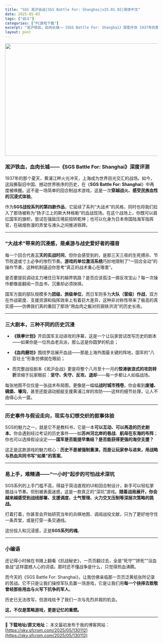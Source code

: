 ```yaml
---
title: "SGS 淞沪会战|SGS Battle For: Shanghai|v25.01.02|简体中文"
date: 2025-05-03
tags: ["战斗"]
categories: ["PC游戏下载"]
excerpt: "淞沪铁血，血肉长城——《SGS Battle For: Shanghai》深度评测 1937年的那个夏天，黄浦江畔火光冲天，上海成为世界目光交汇的战场。如今，这段撕裂旧中国、撼动世界秩序的历史，在《SGS Battle For: Shanghai》中再度被唤醒。这不是一场简单的回合制战术游戏，这是一&hellip;"
layout: post
---
```


<img class="aligncenter size-full wp-image-130114" src="https://sky.sfcrom.com/wp-content/uploads/2025/05/2025050306182440.webp" alt="" width="660" height="370" />
<h3 class="" data-start="131" data-end="180"><strong data-start="135" data-end="180">淞沪铁血，血肉长城——《SGS Battle For: Shanghai》深度评测</strong></h3>
<p class="" data-start="182" data-end="317">1937年的那个夏天，黄浦江畔火光冲天，上海成为世界目光交汇的战场。如今，这段撕裂旧中国、撼动世界秩序的历史，在《<strong data-start="239" data-end="267">SGS Battle For: Shanghai</strong>》中再度被唤醒。这不是一场简单的回合制战术游戏，这是一次<strong data-start="295" data-end="316">穿越战火、感受民族血性的沉浸式体验</strong>。</p>
<p class="" data-start="319" data-end="453">作为<strong data-start="321" data-end="338">SGS战役系列的第四款作品</strong>，它延续了系列“大战术”的风格，同时也将我们拉入了那场被称为“扬子江上的斯大林格勒”的血战现场。在这个战场上，你既可以肩扛国军的旗帜，尝试在强敌压境前扭转乾坤；也可以化身为日本帝国陆海军指挥官，在硝烟弥漫的弄堂与滩头之间推进铁蹄。</p>


<hr class="" data-start="455" data-end="458" />

<h3 class="" data-start="460" data-end="492"><strong data-start="464" data-end="492">“大战术”带来的沉浸感，是桌游与战史爱好者的福音</strong></h3>
<p class="" data-start="494" data-end="602">每一个回合代表<strong data-start="501" data-end="512">三天的实战时间</strong>，但你会感受到的，是那三天三夜的生死搏杀、节节败退或寸土必争的惨烈节奏。<strong data-start="548" data-end="561">游戏的单位激活系统</strong>巧妙地限制了“一回合全动”的操作节奏，这种机制逼迫你思考“真正的战术重心在哪里”。</p>
<p class="" data-start="604" data-end="659">是否要提前调动主力堵住日军的越界筑路？是否应该孤注一掷反攻宝山？每一次操作都像是翻阅一页血书，沉重却必须抉择。</p>
<p class="" data-start="661" data-end="775">国军方面的部队规模多为<strong data-start="672" data-end="683">团级、旅级单位</strong>，而日军则多为<strong data-start="690" data-end="702">大队（营级）作战</strong>，双方在作战密度、支援资源和指挥效率上有着巨大差异，这种非对称性带来了极高的真实感——仿佛我们真的重回了那场“用血肉之躯对抗钢铁洪流”的历史长夜。</p>


<hr class="" data-start="777" data-end="780" />

<h3 class="" data-start="782" data-end="804"><strong data-start="786" data-end="804">三大剧本，三种不同的历史沉浸</strong></h3>
<ul data-start="806" data-end="1003">
 	<li class="" data-start="806" data-end="871">
<p class="" data-start="808" data-end="871"><strong>《铁拳计划》</strong>开启国军主动进攻的序幕，这是一个让玩家尝试改写历史的剧本——如果你是一位热血老兵派，那么这是你圆梦的机会；</p>
</li>
 	<li class="" data-start="872" data-end="925">
<p class="" data-start="874" data-end="925"><strong>《血肉磨坊》</strong>围绕罗店展开血战——那是上海外围最关键的阵地，国军的“八百壮士”形象仿佛就在眼前；</p>
</li>
 	<li class="" data-start="926" data-end="1003">
<p class="" data-start="928" data-end="1003">而完整战役剧本《淞沪会战》更是将整个八月至十一月的<strong data-start="953" data-end="967">惊涛骇浪式的攻防转折</strong>浓缩于玩家眼前：<strong data-start="975" data-end="990">坚守、失守、反攻、退却</strong>——每一步都让人如临战场。</p>
</li>
</ul>
<p class="" data-start="1005" data-end="1092">每张地图不仅仅是一张战术布局图，更像是一幅幅<strong data-start="1027" data-end="1037">战时城市残卷</strong>。你会看到<strong data-start="1042" data-end="1054">废墟、碉堡、壕沟</strong>，甚至还能调动舰艇支援黄浦江岸的攻防——这样的细节处理，让人不由得心头一震。</p>


<hr class="" data-start="1094" data-end="1097" />

<h3 class="" data-start="1099" data-end="1129"><strong data-start="1103" data-end="1129">历史事件与假设走向，现实与幻想交织的叙事体验</strong></h3>
<p class="" data-start="1131" data-end="1253">SGS的魅力之一，就是它不是教科书，它是一本<strong data-start="1153" data-end="1171">可以互动、可以再造的历史剧本</strong>。你会遇到经过考证的历史事件——如<strong data-start="1188" data-end="1200">苏州河北岸的巷战</strong>、<strong data-start="1201" data-end="1213">航母在东海的布阵</strong>；你也可以选择假设设定——<strong data-start="1226" data-end="1253">国军是否能提早集结？是否能获得更强的海空支援？</strong></p>
<p class="" data-start="1255" data-end="1310">这正是这款游戏的魅力核心：<strong data-start="1268" data-end="1309">历史不是被强制重演，而是让玩家参与进来，用战略与热血共同书写“如果”的答案</strong>。</p>


<hr class="" data-start="1312" data-end="1315" />

<h3 class="" data-start="1317" data-end="1348"><strong data-start="1321" data-end="1348">易上手，难精通——“一小时”起步的可怕战术深坑</strong></h3>
<p class="" data-start="1350" data-end="1465">SGS系列的上手门槛不高，得益于简洁直观的UI和回合制设计，新手可以轻松掌握战斗节奏。但别被表面迷惑，这是一款真正的“深坑”游戏。<strong data-start="1415" data-end="1465">随着战局展开，你会越来越感受到战线部署、支援调度、士气管理、火力交叉压制等深层次策略的挑战。</strong></p>
<p class="" data-start="1467" data-end="1518">打着打着，你甚至会开始研究当年的兵棋地图、调阅战役文献，只为了更好地守住一条弄堂，或是打穿一条交通线。</p>
<p class="" data-start="1520" data-end="1543">这份投入和沉浸感，正是<strong data-start="1531" data-end="1542">SGS系列的魂</strong>。</p>


<hr class="" data-start="1545" data-end="1548" />

<h3 class="" data-start="1550" data-end="1561"><strong data-start="1554" data-end="1561">小编语</strong></h3>
<p class="" data-start="1563" data-end="1634">还记得小时候在书摊上翻看《抗战秘史》，一页页翻过去，全是“死守”“拼死”“浴血奋战”这样震撼人心的词语。那时还不懂战争是什么，只觉得热血沸腾。</p>
<p class="" data-start="1636" data-end="1740">而今天的《SGS Battle For: Shanghai》，让我仿佛亲临那一页页泛黄纸张所记录的苦战。它不只是让我们操控军队去赢一场游戏，它是让我们用<strong data-start="1712" data-end="1739">每一个抉择去致敬曾经那些用血与火写下抗争的军人</strong>。</p>
<p class="" data-start="1742" data-end="1769">历史已无法改写，但游戏给予了我们一次与先烈并肩的机会。</p>
<p class="" data-start="1771" data-end="1793"><strong data-start="1771" data-end="1793">这，不仅是策略游戏，更是记忆的重燃。</strong></p>

---
📖 **下载地址/原文地址：** 本文最初发布于我的博客网站：[https://sky.sfcrom.com/2025/05/130112](https://sky.sfcrom.com/2025/05/130112)
